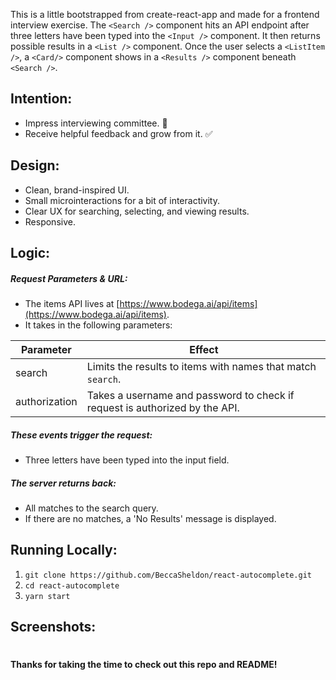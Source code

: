 This is a little bootstrapped from create-react-app and made for a frontend interview exercise. The `<Search />` component hits an API endpoint after three letters have been typed into the `<Input />` component. It then returns possible results in a `<List />` component. Once the user selects a `<ListItem />`, a `<Card/>` component shows in a `<Results />` component beneath `<Search />`.

## Intention:
- Impress interviewing committee. :raised_hands:
- Receive helpful feedback and grow from it. :white_check_mark:

##  Design:
- Clean, brand-inspired UI.
- Small microinteractions for a bit of interactivity.
- Clear UX for searching, selecting, and viewing results.
- Responsive.

##  Logic:
##### Request Parameters & URL:
- The items API lives at [https://www.bodega.ai/api/items](https://www.bodega.ai/api/items).
- It takes in the following parameters:

| Parameter       | Effect |
| --------------- | ------ |
| search          | Limits the results to items with names that match `search`. |
| authorization   | Takes a username and password to check if request is authorized by the API. |

##### These events trigger the request:
- Three letters have been typed into the input field.

##### The server returns back:
- All matches to the search query.
- If there are no matches, a 'No Results' message is displayed.

## Running Locally:
1. `git clone https://github.com/BeccaSheldon/react-autocomplete.git`
2. `cd react-autocomplete`
3. `yarn start`

## Screenshots:

#
####  Thanks for taking the time to check out this repo and README!
#